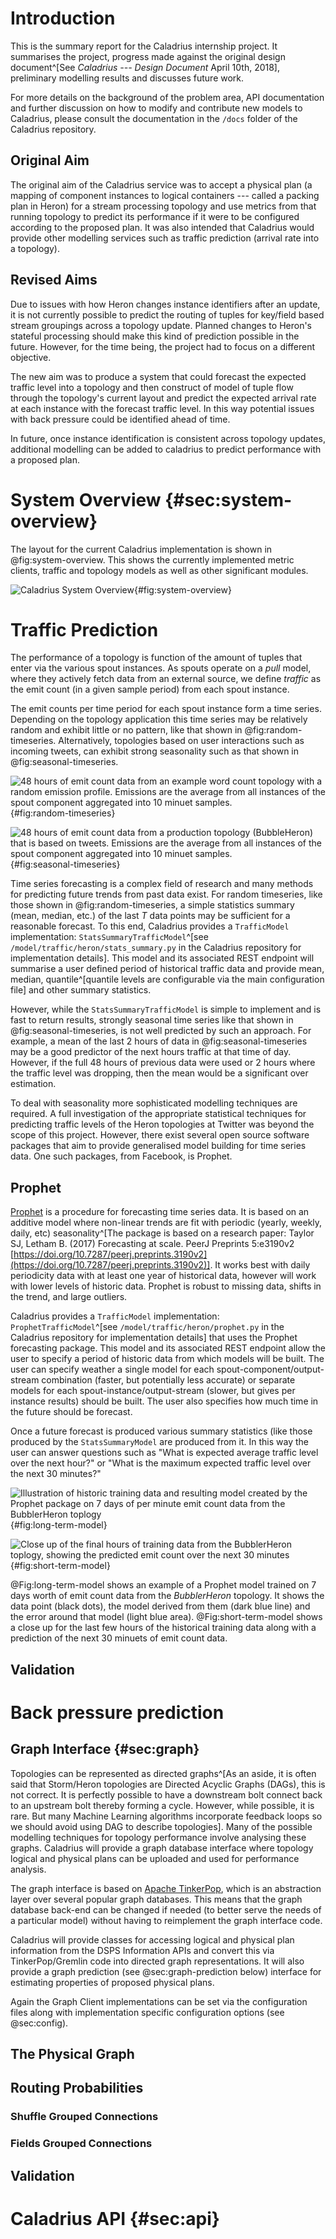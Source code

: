 [//]: # (This document is written in Pandoc Markdown format)

# Introduction

This is the summary report for the Caladrius internship project. It summarises
the project, progress made against the original design document^[See *Caladrius
--- Design Document* April 10th, 2018], preliminary modelling results and
discusses future work.

For more details on the background of the problem area, API documentation and
further discussion on how to modify and contribute new models to Caladrius,
please consult the documentation in the `/docs` folder of the Caladrius
repository.

## Original Aim

The original aim of the Caladrius service was to accept a physical plan (a
mapping of component instances to logical containers --- called a packing plan
in Heron) for a stream processing topology and use metrics from that running
topology to predict its performance if it were to be configured according to
the proposed plan. It was also intended that Caladrius would provide other
modelling services such as traffic prediction (arrival rate into a topology).

## Revised Aims

Due to issues with how Heron changes instance identifiers after an update, it
is not currently possible to predict the routing of tuples for key/field based
stream groupings across a topology update. Planned changes to Heron's stateful
processing should make this kind of prediction possible in the future. However,
for the time being, the project had to focus on a different objective.

The new aim was to produce a system that could forecast the expected traffic
level into a topology and then construct of model of tuple flow through the
topology's current layout and predict the expected arrival rate at each instance with the forecast traffic level. In this way potential issues with back pressure could be identified ahead of time.

In future, once instance identification is consistent across topology updates, additional modelling can be added to caladrius to predict performance with a proposed plan.

# System Overview {#sec:system-overview}

The layout for the current Caladrius implementation is shown in
@fig:system-overview. This shows the currently implemented metric clients, traffic and topology models as well as other significant modules.

![Caladrius System
  Overview](./imgs/caladrius_overview.png){#fig:system-overview}

# Traffic Prediction

The performance of a topology is function of the amount of tuples that enter via the various spout instances. As spouts operate on a *pull* model, where they actively fetch data from an external source, we define *traffic* as the emit count (in a given sample period) from each spout instance.

The emit counts per time period for each spout instance form a time series.
Depending on the topology application this time series may be relatively random
and exhibit little or no pattern, like that shown in @fig:random-timeseries.
Alternatively, topologies based on user interactions such as incoming tweets, can exhibit strong seasonality such as that shown in
@fig:seasonal-timeseries.

![48 hours of emit count data from an example word count topology with a random
  emission profile. Emissions are the average from all instances of the spout
  component aggregated into 10 minuet
  samples.](./imgs/random_timeseries.png){#fig:random-timeseries}

![48 hours of emit count data from a production topology (BubbleHeron) that is
  based on tweets. Emissions are the average from all instances of the spout
  component aggregated into 10 minuet
  samples.](./imgs/seasonal_timeseries.png){#fig:seasonal-timeseries}

Time series forecasting is a complex field of research and many methods for
predicting future trends from past data exist. For random timeseries, like
those shown in @fig:random-timeseries, a simple statistics summary (mean,
median, etc.) of the last $T$ data points may be sufficient for a reasonable
forecast. To this end, Caladrius provides a `TrafficModel` implementation:
`StatsSummaryTrafficModel`^[see `/model/traffic/heron/stats_summary.py` in the
Caladrius repository for implementation details]. This model and its associated
REST endpoint will summarise a user defined period of historical traffic data
and provide mean, median, quantile^[quantile levels are configurable via the
main configuration file] and other summary statistics. 

However, while the `StatsSummaryTrafficModel` is simple to implement and is
fast to return results, strongly seasonal time series like that shown in
@fig:seasonal-timeseries, is not well predicted by such an approach. For
example, a mean of the last 2 hours of data in @fig:seasonal-timeseries may be
a good predictor of the next hours traffic at that time of day. However, if the
full 48 hours of previous data were used or 2 hours where the traffic level was
dropping, then the mean would be a significant over estimation.

To deal with seasonality more sophisticated modelling techniques are required.
A full investigation of the appropriate statistical techniques for predicting
traffic levels of the Heron topologies at Twitter was beyond the scope of this
project. However, there exist several open source software packages that aim to
provide generalised model building for time series data. One such packages,
from Facebook, is Prophet.

## Prophet

[Prophet](https://facebook.github.io/prophet/) is a procedure for forecasting
time series data. It is based on an additive model where non-linear trends are
fit with periodic (yearly, weekly, daily, etc) seasonality^[The package is
based on a research paper: Taylor SJ, Letham B. (2017) Forecasting at scale.
PeerJ Preprints 5:e3190v2
[https://doi.org/10.7287/peerj.preprints.3190v2](https://doi.org/10.7287/peerj.preprints.3190v2)].
It works best with daily periodicity data with at least one year of historical
data, however will work with lower levels of historic data. Prophet is robust
to missing data, shifts in the trend, and large outliers.

Caladrius provides a `TrafficModel` implementation: `ProphetTrafficModel`^[see
`/model/traffic/heron/prophet.py` in the Caladrius repository for
implementation details] that uses the Prophet forecasting package. This model
and its associated REST endpoint allow the user to specify a period of historic
data from which models will be built. The user can specify weather a single model for each spout-component/output-stream combination (faster, but potentially less accurate) or separate models for each spout-instance/output-stream (slower, but gives per instance results) should be built. The user also specifies how much time in the future should be forecast. 

Once a future forecast is produced various summary statistics (like those produced by the `StatsSummaryModel` are produced from it. In this way the user can answer questions such as "What is expected average traffic level over the next hour?" or "What is the maximum expected traffic level over the next 30 minutes?"

![Illustration of historic training data and resulting model created by the
  Prophet package on 7 days of per minute emit count data from the BubblerHeron
  toplogy](./imgs/Long_Term_Prophet.png){#fig:long-term-model}

![Close up of the final hours of training data from the BubblerHeron toplogy,
  showing the predicted emit count over the next 30
  minutes](./imgs/Short_Term_Prophet.png){#fig:short-term-model}

@Fig:long-term-model shows an example of a Prophet model trained on 7 days worth of emit count data from the *BubblerHeron* topology. It shows the data point (black dots), the model derived from them (dark blue line) and the error around that model (light blue area). @Fig:short-term-model shows a close up for the last few hours of the historical training data along with a prediction of the next 30 minuets of emit count data.

## Validation

# Back pressure prediction


## Graph Interface {#sec:graph}

Topologies can be represented as directed graphs^[As an aside, it is often said
that Storm/Heron topologies are Directed Acyclic Graphs (DAGs), this is not
correct. It is perfectly possible to have a downstream bolt connect back to an
upstream bolt thereby forming a cycle. However, while possible, it is rare. But
many Machine Learning algorithms incorporate feedback loops so we should avoid
using DAG to describe topologies]. Many of the possible modelling techniques
for topology performance involve analysing these graphs. Caladrius will provide
a graph database interface where topology logical and physical plans can be
uploaded and used for performance analysis. 

The graph interface is based on [Apache
TinkerPop](http://tinkerpop.apache.org/), which is an abstraction layer over
several popular graph databases. This means that the graph database back-end
can be changed if needed (to better serve the needs of a particular model)
without having to reimplement the graph interface code.

Caladrius will provide classes for accessing logical and physical plan
information from the DSPS Information APIs and convert this via
TinkerPop/Gremlin code into directed graph representations. It will also
provide a graph prediction (see @sec:graph-prediction below) interface for
estimating properties of proposed physical plans.

Again the Graph Client implementations can be set via the configuration files
along with implementation specific configuration options (see @sec:config).

## The Physical Graph


## Routing Probabilities


### Shuffle Grouped Connections


### Fields Grouped Connections


## Validation


# Caladrius API {#sec:api}

